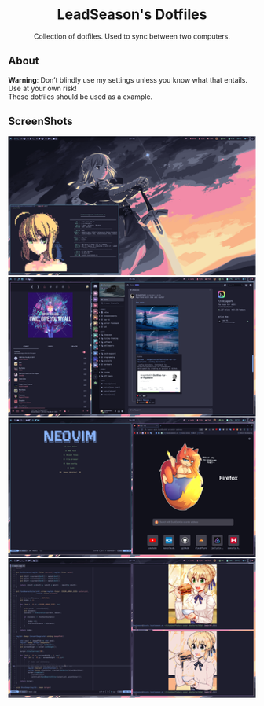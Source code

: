 <h1 align="center">LeadSeason's Dotfiles</h1>
<p align="center">Collection of dotfiles. Used to sync between two computers.</p>

## About
**Warning**: Don’t blindly use my settings unless you know what that entails.
Use at your own risk!  
These dotfiles should be used as a example.

## ScreenShots
<p align="center">
  <img src="https://github.com/LeadSeason/dotfiles/raw/main/assets/1.png">
  <img src="https://github.com/LeadSeason/dotfiles/raw/main/assets/2.png">
  <img src="https://github.com/LeadSeason/dotfiles/raw/main/assets/3.png">
  <img src="https://github.com/LeadSeason/dotfiles/raw/main/assets/4.png">
</p>
